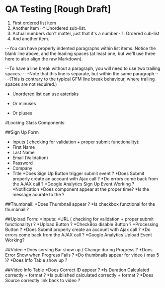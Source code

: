 QA Testing [Rough Draft]
======


1. First ordered list item
2. Another item
⋅⋅* Unordered sub-list. 
1. Actual numbers don't matter, just that it's a number
⋅⋅1. Ordered sub-list
4. And another item.

⋅⋅⋅You can have properly indented paragraphs within list items. Notice the blank line above, and the leading spaces (at least one, but we'll use three here to also align the raw Markdown).

⋅⋅⋅To have a line break without a paragraph, you will need to use two trailing spaces.⋅⋅
⋅⋅⋅Note that this line is separate, but within the same paragraph.⋅⋅
⋅⋅⋅(This is contrary to the typical GFM line break behaviour, where trailing spaces are not required.)

* Unordered list can use asterisks
- Or minuses
+ Or pluses



#Looking Glass Components: 

##Sign Up Form 
   * Inputs ( checking for validation + proper submit functionality): 
   * First Name 
   * Last Name 
   * Email (Validation)  
   * Password 
   * Company 
   * Title 
  *Does Sign Up Button trigger submit event ?
  *Does Submit properly create an account with Ajax call ?
  *Do errors come back from the AJAX call ?
  *Google Analytics Sign Up Event Working  ?
  *Notification
  *Does component appear at the proper time? 
  *Is the message acurate to the ?

##Thumbnail: 
  *Does Thumbnail appear ?
  *Is checkbox functional for the thumbnail ?

##Upload Form: 
  *Inputs: 
   *URL ( checking for validation + proper submit functionality) ?
  *Upload Button ?
  *CheckBox disable Button ?
  *Processing Button ?
  *Does Submit properly create an account with Ajax call ?
  *Do errors come back from the AJAX call ?
  *Google Analytics Upload Event Working?

##Video
  *Does serving Bar show up / Change during Progress ?
  *Does Error Show when Progress Fails ?
  *Do thumbnails appear for video ( max 5 )? 
  *Does Info Table show up ?

##Video Info Table 
  *Does Correct ID appear ?
  *Is Duration Calculated correctly + format ?
  *Is published calculated correctly + format ?
  *Does Source correctly link back to video  ?


